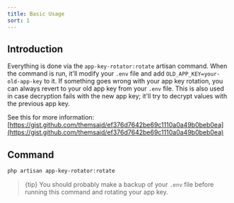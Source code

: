 ```yaml
---
title: Basic Usage
sort: 1
---
```


## Introduction

Everything is done via the `app-key-rotator:rotate` artisan command. When the command is run, it'll modify your `.env` file
and add `OLD_APP_KEY=your-old-app-key` to it. If something goes wrong with your app key rotation, you can always revert to your old app key
from your `.env` file. This is also used in case decryption fails with the new app key; it'll try to decrypt values with the previous app key.

See this for more information: [https://gist.github.com/themsaid/ef376d7642be69c1110a0a49b0beb0ea](https://gist.github.com/themsaid/ef376d7642be69c1110a0a49b0beb0ea)

## Command

```bash
php artisan app-key-rotator:rotate
```

> {tip} You should probably make a backup of your `.env` file before running this command and rotating your app key.

